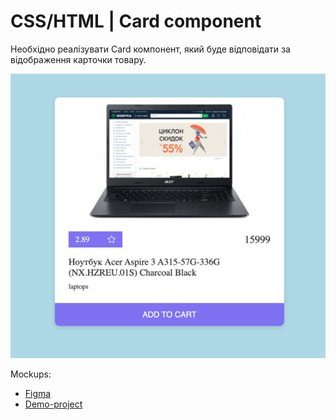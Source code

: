 # CSS/HTML | Card component

Необхідно реалізувати Card компонент, який буде відповідати за відображення карточки товару.

![preview](../preview.png)

Mockups:

- [Figma](https://www.figma.com/file/3hvww972yv3iEt7OVGnBFK/Online-Shop)
- [Demo-project](http://online-store.bootcamp.place)
 
